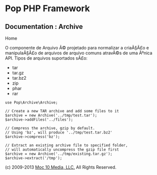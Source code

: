 Pop PHP Framework
=================

Documentation : Archive
-----------------------

Home

O componente de Arquivo Ã© projetado para normalizar a criaÃ§Ã£o e
manipulaÃ§Ã£o de arquivos de arquivo comuns atravÃ©s de uma Ãºnica API.
Tipos de arquivos suportados sÃ£o:

-   tar
-   tar.gz
-   tar.bz2
-   zip
-   phar
-   rar

<!-- -->

    use Pop\Archive\Archive;

    // Create a new TAR archive and add some files to it
    $archive = new Archive('../tmp/test.tar');
    $archive->addFiles('../files');

    // Compress the archive, gzip by default.
    // Using 'bz', will produce '../tmp/test.tar.bz2'
    $archive->compress('bz');

    // Extract an existing archive file to specified folder,
    // will automatically uncompress the gzip file first
    $archive = new Archive('../tmp/existing.tar.gz');
    $archive->extract('/tmp');

\(c) 2009-2013 [Moc 10 Media, LLC.](http://www.moc10media.com) All
Rights Reserved.

